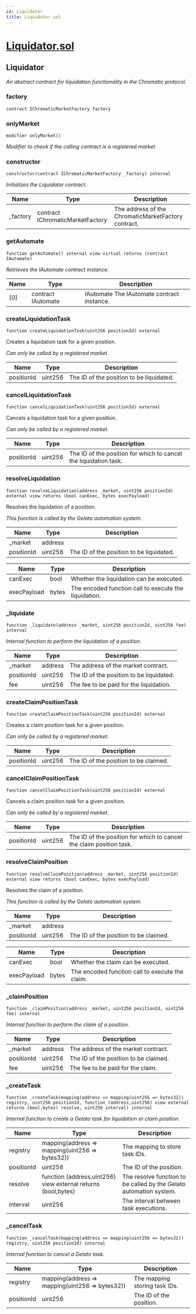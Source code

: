 ```yaml
---
id: Liquidator
title: Liquidator.sol
---
```

# [Liquidator.sol](https://github.com/chromatic-protocol/contracts/tree/main/contracts/core/base/Liquidator.sol)

## Liquidator

_An abstract contract for liquidation functionality in the Chromatic protocol._

### factory

```solidity
contract IChromaticMarketFactory factory
```

### onlyMarket

```solidity
modifier onlyMarket()
```

_Modifier to check if the calling contract is a registered market._

### constructor

```solidity
constructor(contract IChromaticMarketFactory _factory) internal
```

_Initializes the Liquidator contract._

| Name | Type | Description |
| ---- | ---- | ----------- |
| _factory | contract IChromaticMarketFactory | The address of the ChromaticMarketFactory contract. |

### getAutomate

```solidity
function getAutomate() internal view virtual returns (contract IAutomate)
```

_Retrieves the IAutomate contract instance._

| Name | Type | Description |
| ---- | ---- | ----------- |
| [0] | contract IAutomate | IAutomate The IAutomate contract instance. |

### createLiquidationTask

```solidity
function createLiquidationTask(uint256 positionId) external
```

Creates a liquidation task for a given position.

_Can only be called by a registered market._

| Name | Type | Description |
| ---- | ---- | ----------- |
| positionId | uint256 | The ID of the position to be liquidated. |

### cancelLiquidationTask

```solidity
function cancelLiquidationTask(uint256 positionId) external
```

Cancels a liquidation task for a given position.

_Can only be called by a registered market._

| Name | Type | Description |
| ---- | ---- | ----------- |
| positionId | uint256 | The ID of the position for which to cancel the liquidation task. |

### resolveLiquidation

```solidity
function resolveLiquidation(address _market, uint256 positionId) external view returns (bool canExec, bytes execPayload)
```

Resolves the liquidation of a position.

_This function is called by the Gelato automation system._

| Name | Type | Description |
| ---- | ---- | ----------- |
| _market | address |  |
| positionId | uint256 | The ID of the position to be liquidated. |

| Name | Type | Description |
| ---- | ---- | ----------- |
| canExec | bool | Whether the liquidation can be executed. |
| execPayload | bytes | The encoded function call to execute the liquidation. |

### _liquidate

```solidity
function _liquidate(address _market, uint256 positionId, uint256 fee) internal
```

_Internal function to perform the liquidation of a position._

| Name | Type | Description |
| ---- | ---- | ----------- |
| _market | address | The address of the market contract. |
| positionId | uint256 | The ID of the position to be liquidated. |
| fee | uint256 | The fee to be paid for the liquidation. |

### createClaimPositionTask

```solidity
function createClaimPositionTask(uint256 positionId) external
```

Creates a claim position task for a given position.

_Can only be called by a registered market._

| Name | Type | Description |
| ---- | ---- | ----------- |
| positionId | uint256 | The ID of the position to be claimed. |

### cancelClaimPositionTask

```solidity
function cancelClaimPositionTask(uint256 positionId) external
```

Cancels a claim position task for a given position.

_Can only be called by a registered market._

| Name | Type | Description |
| ---- | ---- | ----------- |
| positionId | uint256 | The ID of the position for which to cancel the claim position task. |

### resolveClaimPosition

```solidity
function resolveClaimPosition(address _market, uint256 positionId) external view returns (bool canExec, bytes execPayload)
```

Resolves the claim of a position.

_This function is called by the Gelato automation system._

| Name | Type | Description |
| ---- | ---- | ----------- |
| _market | address |  |
| positionId | uint256 | The ID of the position to be claimed. |

| Name | Type | Description |
| ---- | ---- | ----------- |
| canExec | bool | Whether the claim can be executed. |
| execPayload | bytes | The encoded function call to execute the claim. |

### _claimPosition

```solidity
function _claimPosition(address _market, uint256 positionId, uint256 fee) internal
```

_Internal function to perform the claim of a position._

| Name | Type | Description |
| ---- | ---- | ----------- |
| _market | address | The address of the market contract. |
| positionId | uint256 | The ID of the position to be claimed. |
| fee | uint256 | The fee to be paid for the claim. |

### _createTask

```solidity
function _createTask(mapping(address => mapping(uint256 => bytes32)) registry, uint256 positionId, function (address,uint256) view external returns (bool,bytes) resolve, uint256 interval) internal
```

_Internal function to create a Gelato task for liquidation or claim position._

| Name | Type | Description |
| ---- | ---- | ----------- |
| registry | mapping(address &#x3D;&gt; mapping(uint256 &#x3D;&gt; bytes32)) | The mapping to store task IDs. |
| positionId | uint256 | The ID of the position. |
| resolve | function (address,uint256) view external returns (bool,bytes) | The resolve function to be called by the Gelato automation system. |
| interval | uint256 | The interval between task executions. |

### _cancelTask

```solidity
function _cancelTask(mapping(address => mapping(uint256 => bytes32)) registry, uint256 positionId) internal
```

_Internal function to cancel a Gelato task._

| Name | Type | Description |
| ---- | ---- | ----------- |
| registry | mapping(address &#x3D;&gt; mapping(uint256 &#x3D;&gt; bytes32)) | The mapping storing task IDs. |
| positionId | uint256 | The ID of the position. |


